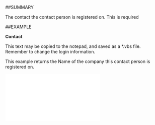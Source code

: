 

##SUMMARY

The contact the contact person is registered on. This is required


##EXAMPLE

**Contact**


This text may be copied to the notepad, and saved as a *.vbs file. Remember to change the login information.
 
This example returns the Name of the company this contact person is registered on.


![](../../Examples/vbs/SOPerson.Contact.vbs.txt)





